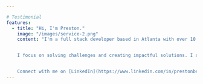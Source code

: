 ```yaml
---

# Testimonial
features:
  - title: "Hi, I'm Preston."
    image: "/images/service-2.png"
    content: "I'm a full stack developer based in Atlanta with over 10 years of experience. My specialty is building and optimizing web apps, leading projects that enhance user experience and performance.


    I focus on solving challenges and creating impactful solutions. I am dedicated to sharing my knowledge and helping other developers grow into leaders.


    Connect with me on [LinkedIn](https://www.linkedin.com/in/prestonbernstein/) or check out my projects on [Github](https://github.com/preston-bernstein/). Take a look at my [blog]() for articles on technology and development."
---
```


